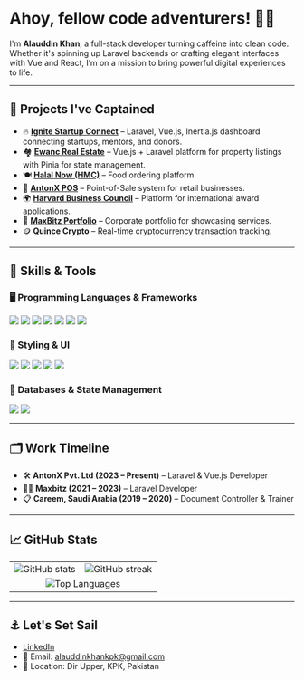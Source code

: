 # Ahoy, fellow code adventurers! 🏴‍☠️

I'm **Alauddin Khan**, a full-stack developer turning caffeine into clean code. Whether it's spinning up Laravel backends or crafting elegant interfaces with Vue and React, I’m on a mission to bring powerful digital experiences to life.

---

## 🚀 Projects I've Captained
- 🔥 **[Ignite Startup Connect](https://startupconnect.pk/)** – Laravel, Vue.js, Inertia.js dashboard connecting startups, mentors, and donors.
- 🏘️ **[Ewanc Real Estate](https://ewanc.com/)** – Vue.js + Laravel platform for property listings with Pinia for state management.
- 🍽️ **[Halal Now (HMC)](https://play.google.com/store/apps/details?id=com.eatkareem.halalnow&hl=en&gl=US&pli=1)** – Food ordering platform.
- 🧾 **[AntonX POS](https://posfrontend.antonx.com/)** – Point-of-Sale system for retail businesses.
- 🌍 **[Harvard Business Council](https://hbcworld.org/)** – Platform for international award applications.
- 🧰 **[MaxBitz Portfolio](https://maxbitz.com/)** – Corporate portfolio for showcasing services.
- 🪙 **Quince Crypto** – Real-time cryptocurrency transaction tracking.

---

## 🧠 Skills & Tools

### 🖥️ Programming Languages & Frameworks
<p>
  <img src="https://img.shields.io/badge/JavaScript-F7DF1E?style=for-the-badge&logo=javascript&logoColor=black"/>
  <img src="https://img.shields.io/badge/PHP-777BB4?style=for-the-badge&logo=php&logoColor=white"/>
  <img src="https://img.shields.io/badge/Laravel-FF2D20?style=for-the-badge&logo=laravel&logoColor=white"/>
  <img src="https://img.shields.io/badge/Vue.js-4FC08D?style=for-the-badge&logo=vue.js&logoColor=white"/>
  <img src="https://img.shields.io/badge/React-61DAFB?style=for-the-badge&logo=react&logoColor=black"/>
  <img src="https://img.shields.io/badge/Next.js-000000?style=for-the-badge&logo=next.js&logoColor=white"/>
  <img src="https://img.shields.io/badge/Inertia.js-5A29E4?style=for-the-badge"/>
</p>

### 🎨 Styling & UI
<p>
  <img src="https://img.shields.io/badge/TailwindCSS-38B2AC?style=for-the-badge&logo=tailwind-css&logoColor=white"/>
  <img src="https://img.shields.io/badge/Bootstrap-7952B3?style=for-the-badge&logo=bootstrap&logoColor=white"/>
  <img src="https://img.shields.io/badge/Materialize-EE6E73?style=for-the-badge"/>
  <img src="https://img.shields.io/badge/HTML5-E34F26?style=for-the-badge&logo=html5&logoColor=white"/>
  <img src="https://img.shields.io/badge/CSS3-1572B6?style=for-the-badge&logo=css3&logoColor=white"/>
</p>

### 💾 Databases & State Management
<p>
  <img src="https://img.shields.io/badge/MySQL-4479A1?style=for-the-badge&logo=mysql&logoColor=white"/>
  <img src="https://img.shields.io/badge/Pinia-ffe873?style=for-the-badge&logo=pinia&logoColor=black"/>
</p>

---

## 🗂 Work Timeline
- 🛠️ **AntonX Pvt. Ltd (2023 – Present)** – Laravel & Vue.js Developer
- 🧑‍💻 **Maxbitz (2021 – 2023)** – Laravel Developer
- 📋 **Careem, Saudi Arabia (2019 – 2020)** – Document Controller & Trainer

---

## 📈 GitHub Stats

<table align="center" border="0" cellspacing="0" cellpadding="0" style="border-collapse: collapse;">
  <tr>
    <td>
      <img src="https://github-readme-stats.vercel.app/api?username=alauddinkhan01&theme=vue-dark&show_icons=true&hide_border=true&count_private=true" alt="GitHub stats">
    </td>
    <td>
      <img src="https://github-readme-streak-stats.herokuapp.com/?user=alauddinkhan01&theme=vue-dark&hide_border=true" alt="GitHub streak">
    </td>
  </tr>
  <tr>
    <td colspan="2" align="center">
      <img src="https://github-readme-stats.vercel.app/api/top-langs/?username=alauddinkhan01&theme=vue-dark&show_icons=true&hide_border=true&layout=compact" alt="Top Languages">
    </td>
  </tr>
</table>

---

## ⚓ Let's Set Sail
- [LinkedIn](https://www.linkedin.com/in/alauddin-khan-728860231/)
- 📧 Email: alauddinkhankpk@gmail.com
- 📍 Location: Dir Upper, KPK, Pakistan
  
